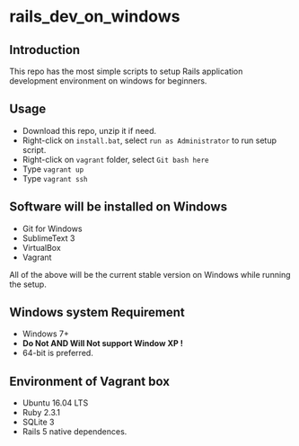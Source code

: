 # rails_dev_on_windows

## Introduction

This repo has the most simple scripts to setup Rails application development environment on windows for beginners. 

## Usage

* Download this repo, unzip it if need.
* Right-click on `install.bat`, select `run as Administrator` to run setup script.
* Right-click on `vagrant` folder, select `Git bash here`
* Type `vagrant up`
* Type `vagrant ssh`


## Software will be installed on Windows

* Git for Windows
* SublimeText 3
* VirtualBox
* Vagrant

All of the above will be the current stable version on Windows while running the setup.

## Windows system Requirement

* Windows 7+
* **Do Not AND Will Not support Window XP !**
* 64-bit is preferred.

## Environment of Vagrant box

* Ubuntu 16.04 LTS
* Ruby 2.3.1
* SQLite 3
* Rails 5 native dependences.






